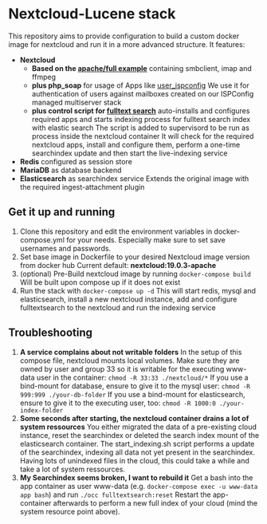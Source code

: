 # Nextcloud-Lucene stack

This repository aims to provide configuration to build a custom docker image for nextcloud and run it in a more advanced structure.
It features:

- **Nextcloud** 
  - **Based on the [apache/full example](https://github.com/nextcloud/docker/tree/master/.examples/dockerfiles/full/apache)** containing smbclient, imap and ffmpeg
  - **plus php_soap** for usage of Apps like [user_ispconfig](https://apps.nextcloud.com/apps/user_ispconfig)
    We use it for authentication of users against mailboxes created on our ISPConfig managed multiserver stack
  - **plus control script for [fulltext search](https://apps.nextcloud.com/apps/fulltextsearch)**
    auto-installs and configures required apps and starts indexing process for fulltext search index with elastic search
    The script is added to supervisord to be run as process inside the nextcloud container
    It will check for the required nextcloud apps, install and configure them, perform a one-time searchindex update and then start the live-indexing service
- **Redis** configured as session store
- **MariaDB** as database backend
- **Elasticsearch** as searchindex service
  Extends the original image with the required ingest-attachment plugin



## Get it up and running

1. Clone this repository and edit the environment variables in docker-compose.yml for your needs. Especially make sure to set save usernames and passwords.
2. Set base image in Dockerfile to your desired Nextcloud image version from docker hub
   Current default: **nextcloud:19.0.3-apache**
3. (optional)
   Pre-Build nextcloud image by running `docker-compose build`
   Will be built upon compose up if it does not exist
4. Run the stack with `docker-compose up -d`
   This will start redis, mysql and elasticsearch, install a new nextcloud instance, add and configure fulltextsearch to the nextcloud and run the indexing service



## Troubleshooting

1. **A service complains about not writable folders**
   In the setup of this compose file, nextcloud mounts local volumes.
   Make sure they are owned by user and group 33 so it is writable for the executing www-data user in the container: `chmod -R 33:33 ./nextcloud/*`
   If you use a bind-mount for database, ensure to give it to the mysql user: `chmod -R 999:999 ./your-db-folder`
   If you use a bind-mount for elasticsearch, ensure to give it to the executing user, too: `chmod -R 1000:0 ./your-index-folder`
2. **Some seconds after starting, the nextcloud container drains a lot of system ressources**
   You either migrated the data of a pre-existing cloud instance, reset the searchindex or deleted the search index mount of the elasticsearch container. The start_indexing.sh script performs a update of the searchindex, indexing all data not yet present in the searchindex. Having lots of unindexed files in the cloud, this could take a while and take a lot of system ressources.
3. **My Searchindex seems broken, I want to rebuild it**
   Get a bash into the app container as user www-data (e.g. `docker-compose exec -u www-data app bash`) and run `./occ fulltextsearch:reset`
   Restart the app-container afterwards to perform a new full index of your cloud (mind the system resource point above).